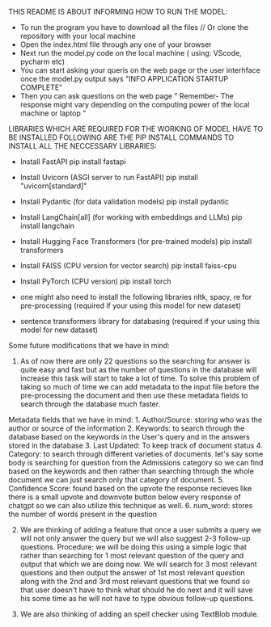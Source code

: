 THIS README IS ABOUT INFORMING HOW TO RUN THE MODEL:
* To run the program you have to download all the files // Or clone the repository with your local machine
* Open the index.html file through any one of your browser
* Next run the model.py code on the local machine ( using: VScode, pycharm etc)
* You can start asking your queris on the web page or the user interhface once the model.py output says "INFO APPLICATION STARTUP COMPLETE"
* Then you can ask questions on the web page " Remember- The response might vary depending on the computing power of the local machine or laptop "

LIBRARIES WHICH ARE REQUIRED FOR THE WORKING OF MODEL HAVE TO BE INSTALLED FOLLOWING ARE THE PIP INSTALL COMMANDS TO INSTALL ALL THE NECCESSARY LIBRARIES:
* Install FastAPI
pip install fastapi

* Install Uvicorn (ASGI server to run FastAPI)
pip install "uvicorn[standard]"

* Install Pydantic (for data validation models)
pip install pydantic

* Install LangChain[all] (for working with embeddings and LLMs)
pip install langchain

* Install Hugging Face Transformers (for pre-trained models)
pip install transformers

* Install FAISS (CPU version for vector search)
pip install faiss-cpu

* Install PyTorch (CPU version)
pip install torch

* one might also need to install the following libraries  nltk, spacy, re for pre-processing (required if your using this model for new dataset)
* sentence transformers library for databasing (required if your using this model for new dataset)


Some future modifications that we have in mind:
1. As of now there are only 22 questions so the searching for answer is quite easy and fast but as the number of questions in the database will increase this task will start to take a lot of time. To solve this problem of taking so much of time we can add metadata to the input file before the pre-processing the document and then use these metadata fields to search through the database much faster.

  Metadata fields that we have in mind:
    1. Author/Source: storing who was the author or source of the information
    2. Keywords: to search through the database based on the keywords in the User's query and in the answers stored in the database
    3. Last Updated: To keep track of document status
    4. Category: to search through different varieties of documents. let's say some body is searching for question from the Admissions category so we can find          based on the keywords and then rather than searching through the whole document we can just search only that category of document.
    5. Confidence Score: found based on the upvote the response recieves like there is a small upvote and downvote button below every response of chatgpt so we         can also utilize this technique as well.
    6. num_word: stores the number of words present in the question

2. We are thinking of adding a feature that once a user submits a query we will not only answer the query but we will also suggest 2-3 follow-up questions.
   Procedure: we will be doing this using a simple logic that rather than searching for 1 most relevant question of the query and output that which we are doing               now. We will search for 3 most relevant questions and then output the answer of 1st most relevant question along with the 2nd and 3rd most                       relevant questions that we found so that user doesn't have to think what should he do next and it will save his some time as he will not have to                 type obvious follow-up questions.

3. We are also thinking of adding an spell checker using TextBlob module.
